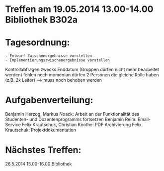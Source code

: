 Treffen am 19.05.2014 13.00-14.00 Bibliothek B302a
==================================================

Tagesordnung:
=============
	- Entwurf Zwischenergebnisse vorstellen
	- Implementierungszwischenergebnisse vorstellen


Kontrollabfragen zwecks Enddatum (Gruppen dürfen nicht mehr bearbeitet werden) fehlen noch
momentan dürfen 2 Personen die gleiche Rolle haben (z.B. 2x Leiter) --> muss noch behoben werden



Aufgabenverteilung:
===================
Benjamin Herzog, Markus Noack:		Arbeit an der Funktionalität des Studenten- und Dozentenprogramms fortsetzen
Benjamin Reim: 						Email-Service
Felix Krautschuk, Christian Knothe:	PDF Archivierung
Felix Krautschuk:					Projektdokumentation

Nächstes Treffen:
=================
26.5.2014 15.00-16.00 Bibliothek